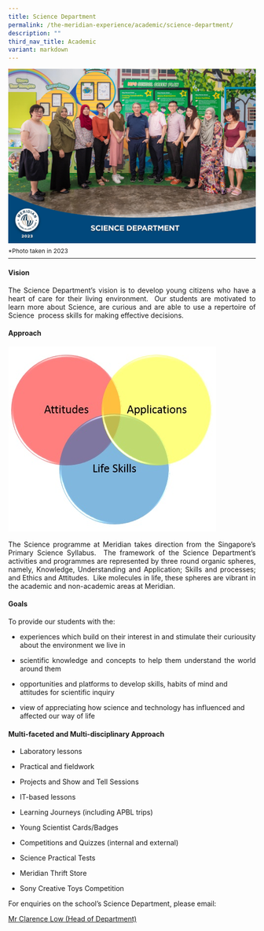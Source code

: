 ```yaml
---
title: Science Department
permalink: /the-meridian-experience/academic/science-department/
description: ""
third_nav_title: Academic
variant: markdown
---
```


<img src="/images/Our%20Staff/2023%20Dept%20Photos/Science__Formal_min.jpg" style="width:530px;height:355px;float:center">

<p style="line-height:0.1em; font-size: 12px;">*Photo taken in 2023</p>
<hr>

#### Vision

<p align="justify">The Science Department’s vision is to develop young citizens who have a heart of care for their living environment.&nbsp; Our students are motivated to learn more about Science, are curious and are able to use a repertoire of Science&nbsp; process skills for making effective decisions.</p>

#### Approach
![](/images/The%20Meridian%20Experience/Science%20Dept/Science_Website-V2.jpg)

<p align="justify">The Science programme at Meridian takes direction from the Singapore’s Primary Science Syllabus.&nbsp; The framework of the Science Department’s activities and programmes are represented by three round organic spheres, namely, Knowledge, Understanding and Application; Skills and processes; and Ethics and Attitudes.&nbsp; Like molecules in life, these spheres are vibrant in the academic and non-academic areas at Meridian.</p>

#### Goals
To provide our students with the:

*   <p align="justify">experiences which build on their interest in and stimulate their curiousity about the environment we live in</p>
    
*  <p align="justify"> scientific knowledge and concepts to help them understand the world around them</p>
    
*   opportunities and platforms to develop skills, habits of mind and attitudes for scientific inquiry  
    
*   view of appreciating how science and technology has influenced and affected our way of life

#### Multi-faceted and Multi-disciplinary Approach
*   Laboratory lessons  
    
*   Practical and fieldwork  
    
*   Projects and Show and Tell Sessions  
    
*   IT-based lessons  
    
*   Learning Journeys (including APBL trips)  
    
*   Young Scientist Cards/Badges  
    
*   Competitions and Quizzes (internal and external)  
    
*   Science Practical Tests  
    
*   Meridian Thrift Store  
    
*   Sony Creative Toys Competition

<p>For enquiries on the school’s Science Department, please email:</p>
<a href="mailto:low_boon_khim@moe.edu.sg">Mr Clarence Low (Head of Department)</a>